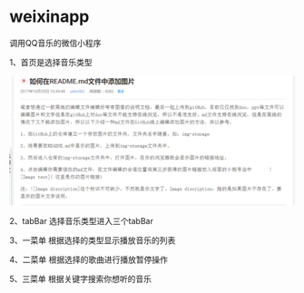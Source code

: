 # weixinapp
调用QQ音乐的微信小程序

1、首页是选择音乐类型

![Image discription](https://github.com/ghczqx1992/weixinapp/blob/master/weixinapp3/doc/images/remd.png)

2、tabBar 选择音乐类型进入三个tabBar

3、一菜单 根据选择的类型显示播放音乐的列表

4、二菜单 根据选择的歌曲进行播放暂停操作

5、三菜单 根据关键字搜索你想听的音乐
